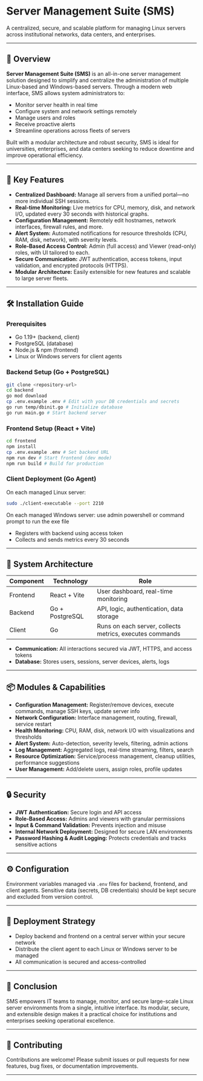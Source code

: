 # Server Management Suite (SMS)

A centralized, secure, and scalable platform for managing Linux servers across institutional networks, data centers, and enterprises.

---

## 🧭 Overview

**Server Management Suite (SMS)** is an all-in-one server management solution designed to simplify and centralize the administration of multiple Linux-based and Windows-based servers. Through a modern web interface, SMS allows system administrators to:

- Monitor server health in real time
- Configure system and network settings remotely
- Manage users and roles
- Receive proactive alerts
- Streamline operations across fleets of servers

Built with a modular architecture and robust security, SMS is ideal for universities, enterprises, and data centers seeking to reduce downtime and improve operational efficiency.

---

## 🔑 Key Features

- **Centralized Dashboard:** Manage all servers from a unified portal—no more individual SSH sessions.
- **Real-time Monitoring:** Live metrics for CPU, memory, disk, and network I/O, updated every 30 seconds with historical graphs.
- **Configuration Management:** Remotely edit hostnames, network interfaces, firewall rules, and more.
- **Alert System:** Automated notifications for resource thresholds (CPU, RAM, disk, network), with severity levels.
- **Role-Based Access Control:** Admin (full access) and Viewer (read-only) roles, with UI tailored to each.
- **Secure Communication:** JWT authentication, access tokens, input validation, and encrypted protocols (HTTPS).
- **Modular Architecture:** Easily extensible for new features and scalable to large server fleets.

---

## 🛠️ Installation Guide

### Prerequisites

- Go 1.19+ (backend, client)
- PostgreSQL (database)
- Node.js & npm (frontend)
- Linux or Windows servers for client agents


### Backend Setup (Go + PostgreSQL)

```bash
git clone <repository-url>
cd backend
go mod download
cp .env.example .env # Edit with your DB credentials and secrets
go run temp/dbinit.go # Initialize database
go run main.go # Start backend server
```

### Frontend Setup (React + Vite)

```bash
cd frontend
npm install
cp .env.example .env # Set backend URL
npm run dev # Start frontend (dev mode)
npm run build # Build for production
```

### Client Deployment (Go Agent)

On each managed Linux server:

```bash
sudo ./client-executable --port 2210
```

On each managed Windows server:
use admin powershell or command prompt to run the exe file



- Registers with backend using access token
- Collects and sends metrics every 30 seconds

---

## 📐 System Architecture

| Component | Technology      | Role                                         |
|-----------|----------------|----------------------------------------------|
| Frontend  | React + Vite   | User dashboard, real-time monitoring         |
| Backend   | Go + PostgreSQL| API, logic, authentication, data storage     |
| Client    | Go             | Runs on each server, collects metrics, executes commands |

- **Communication:** All interactions secured via JWT, HTTPS, and access tokens
- **Database:** Stores users, sessions, server devices, alerts, logs

---

## 📦 Modules & Capabilities

- **Configuration Management:** Register/remove devices, execute commands, manage SSH keys, update server info
- **Network Configuration:** Interface management, routing, firewall, service restart
- **Health Monitoring:** CPU, RAM, disk, network I/O with visualizations and thresholds
- **Alert System:** Auto-detection, severity levels, filtering, admin actions
- **Log Management:** Aggregated logs, real-time streaming, filters, search
- **Resource Optimization:** Service/process management, cleanup utilities, performance suggestions
- **User Management:** Add/delete users, assign roles, profile updates

---

## 🔒 Security

- **JWT Authentication:** Secure login and API access
- **Role-Based Access:** Admins and viewers with granular permissions
- **Input & Command Validation:** Prevents injection and misuse
- **Internal Network Deployment:** Designed for secure LAN environments
- **Password Hashing & Audit Logging:** Protects credentials and tracks sensitive actions

---

## ⚙️ Configuration

Environment variables managed via `.env` files for backend, frontend, and client agents. Sensitive data (secrets, DB credentials) should be kept secure and excluded from version control.

---

## 🚀 Deployment Strategy

- Deploy backend and frontend on a central server within your secure network
- Distribute the client agent to each Linux or Windows server to be managed
- All communication is secured and access-controlled

---

## 🎯 Conclusion

SMS empowers IT teams to manage, monitor, and secure large-scale Linux server environments from a single, intuitive interface. Its modular, secure, and extensible design makes it a practical choice for institutions and enterprises seeking operational excellence.

---

## 🤝 Contributing

Contributions are welcome! Please submit issues or pull requests for new features, bug fixes, or documentation improvements.

---
